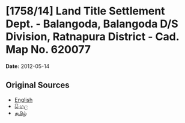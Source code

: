 # [1758/14] Land Title Settlement Dept. - Balangoda, Balangoda D/S Division, Ratnapura District - Cad. Map No. 620077

**Date:** 2012-05-14

## Original Sources

- [English](https://documents.gov.lk/view/extra-gazettes/2012/5/1758-14_E.pdf)
- [සිංහල](https://documents.gov.lk/view/extra-gazettes/2012/5/1758-14_S.pdf)
- [தமிழ்](https://documents.gov.lk/view/extra-gazettes/2012/5/1758-14_T.pdf)
